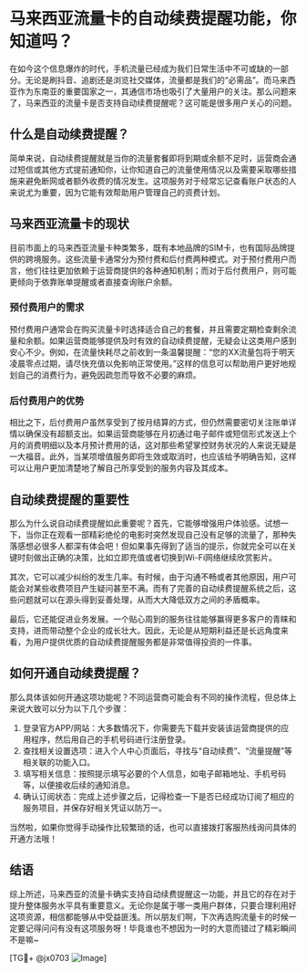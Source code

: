 # 马来西亚流量卡的自动续费提醒功能，你知道吗？

在如今这个信息爆炸的时代，手机流量已经成为我们日常生活中不可或缺的一部分。无论是刷抖音、追剧还是浏览社交媒体，流量都是我们的“必需品”。而马来西亚作为东南亚的重要国家之一，其通信市场也吸引了大量用户的关注。那么问题来了，马来西亚的流量卡是否支持自动续费提醒呢？这可能是很多用户关心的问题。

## 什么是自动续费提醒？

简单来说，自动续费提醒就是当你的流量套餐即将到期或余额不足时，运营商会通过短信或其他方式提前通知你，让你知道自己的流量使用情况以及需要采取哪些措施来避免断网或者额外收费的情况发生。这项服务对于经常忘记查看账户状态的人来说尤为重要，因为它能有效帮助用户管理自己的资费计划。

## 马来西亚流量卡的现状

目前市面上的马来西亚流量卡种类繁多，既有本地品牌的SIM卡，也有国际品牌提供的跨境服务。这些流量卡通常分为预付费和后付费两种模式。对于预付费用户而言，他们往往更加依赖于运营商提供的各种通知机制；而对于后付费用户，则可能更倾向于依靠账单提醒或者直接查询账户余额。

### 预付费用户的需求

预付费用户通常会在购买流量卡时选择适合自己的套餐，并且需要定期检查剩余流量和余额。如果运营商能够提供及时有效的自动续费提醒，无疑会让这类用户感到安心不少。例如，在流量快耗尽之前收到一条温馨提醒：“您的XX流量包将于明天凌晨零点过期，请尽快充值以免影响正常使用。”这样的信息可以帮助用户更好地规划自己的消费行为，避免因疏忽而导致不必要的麻烦。

### 后付费用户的优势

相比之下，后付费用户虽然享受到了按月结算的方式，但仍然需要密切关注账单详情以确保没有超额支出。如果运营商能够在月初通过电子邮件或短信形式发送上个月的消费明细以及本月预计费用的话，这对那些希望掌控财务状况的人来说无疑是一大福音。此外，当某项增值服务即将生效或取消时，也应该给予明确告知，这样可以让用户更加清楚地了解自己所享受到的服务内容及其成本。

## 自动续费提醒的重要性

那么为什么说自动续费提醒如此重要呢？首先，它能够增强用户体验感。试想一下，当你正在观看一部精彩绝伦的电影时突然发现自己没有足够的流量了，那种失落感想必很多人都深有体会吧！但如果事先得到了适当的提示，你就完全可以在关键时刻做出正确的决策，比如立即充值或者切换到Wi-Fi网络继续欣赏影片。

其次，它可以减少纠纷的发生几率。有时候，由于沟通不畅或者其他原因，用户可能会对某些收费项目产生疑问甚至不满。而有了完善的自动续费提醒系统之后，这些问题就可以在源头得到妥善处理，从而大大降低双方之间的矛盾概率。

最后，它还能促进业务发展。一个贴心周到的服务往往能够赢得更多客户的青睐和支持，进而带动整个企业的成长壮大。因此，无论是从短期利益还是长远角度来看，为用户提供优质的自动续费提醒服务都是非常值得投资的一件事。

## 如何开通自动续费提醒？

那么具体该如何开通这项功能呢？不同运营商可能会有不同的操作流程，但总体上来说大致可以分为以下几个步骤：

1. 登录官方APP/网站：大多数情况下，你需要先下载并安装该运营商提供的应用程序，然后用自己的手机号码进行注册登录。
2. 查找相关设置选项：进入个人中心页面后，寻找与“自动续费”、“流量提醒”等相关联的功能入口。
3. 填写相关信息：按照提示填写必要的个人信息，如电子邮箱地址、手机号码等，以便接收后续的通知消息。
4. 确认订阅状态：完成上述步骤之后，记得检查一下是否已经成功订阅了相应的服务项目，并保存好相关凭证以防万一。

当然啦，如果你觉得手动操作比较繁琐的话，也可以直接拨打客服热线询问具体的开通方法哦！

## 结语

综上所述，马来西亚的流量卡确实支持自动续费提醒这一功能，并且它的存在对于提升整体服务水平具有重要意义。无论你是属于哪一类用户群体，只要合理利用好这项资源，相信都能够从中受益匪浅。所以朋友们啊，下次再选购流量卡的时候一定要记得问问有没有这项服务呀！毕竟谁也不想因为一时的大意而错过了精彩瞬间不是嘛~

[TG💪+ @jx0703 ![Image](https://github.com/user-attachments/assets/dbca1d08-cadb-493c-b0ec-ad6f7a83f270)]